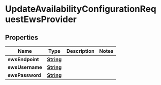 

# UpdateAvailabilityConfigurationRequestEwsProvider


## Properties

| Name | Type | Description | Notes |
|------------ | ------------- | ------------- | -------------|
|**ewsEndpoint** | [**String**](String.md) |  |  |
|**ewsUsername** | [**String**](String.md) |  |  |
|**ewsPassword** | [**String**](String.md) |  |  |



